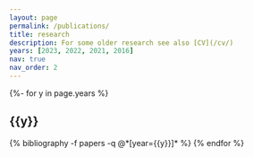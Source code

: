 ```yaml
---
layout: page
permalink: /publications/
title: research
description: For some older research see also [CV](/cv/)
years: [2023, 2022, 2021, 2016]
nav: true
nav_order: 2
---
```

<!-- _pages/publications.md -->
<div class="publications">

{%- for y in page.years %}
  <h2 class="year">{{y}}</h2>
  {% bibliography -f papers -q @*[year={{y}}]* %}
{% endfor %}

</div>
